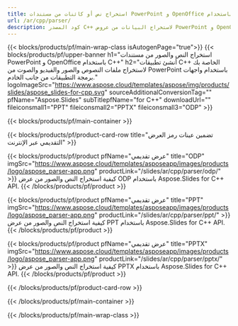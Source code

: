 ```yaml
---
title: استخراج نص أو كائنات من مستندات PowerPoint و OpenOffice باستخدام C++
url: /ar/cpp/parser/
description: كود المصدر C++ لاستخراج البيانات من عروض PowerPoint و OpenOffice التقديمية.
---
```


{{< blocks/products/pf/main-wrap-class isAutogenPage="true">}}
{{< blocks/products/pf/upper-banner h1="استخراج النص والصور من مستندات PowerPoint و OpenOffice باستخدام C++" h2="أنشئ تطبيقات C++ الخاصة بك لاستخراج ملفات النصوص والصور والفيديو والصوت من PowerPoint باستخدام واجهات برمجة التطبيقات من جانب الخادم." logoImageSrc="https://www.aspose.cloud/templates/aspose/img/products/slides/aspose_slides-for-cpp.svg" sourceAdditionalConversionTag="" pfName="Aspose.Slides" subTitlepfName="for C++" downloadUrl="" fileiconsmall1="PPT" fileiconsmall2="PPTX" fileiconsmall3="ODP" >}}

{{< blocks/products/pf/main-container >}}

{{< blocks/products/pf/product-card-row title="تضمين عينات رمز العرض التقديمي عبر الإنترنت" >}}

{{< blocks/products/pf/product pfName="عرض تقديمي" title="ODP" imgSrc="https://www.aspose.cloud/templates/asposeapp/images/products/logo/aspose_parser-app.png" productLink="/slides/ar/cpp/parser/odp/" >}}
كيفية استخراج النص والصور من عرض ODP باستخدام Aspose.Slides for C++ API.
{{< /blocks/products/pf/product >}}

{{< blocks/products/pf/product pfName="عرض تقديمي" title="PPT" imgSrc="https://www.aspose.cloud/templates/asposeapp/images/products/logo/aspose_parser-app.png" productLink="/slides/ar/cpp/parser/ppt/" >}}
كيفية استخراج النص والصور من عرض PPT باستخدام Aspose.Slides for C++ API.
{{< /blocks/products/pf/product >}}

{{< blocks/products/pf/product pfName="عرض تقديمي" title="PPTX" imgSrc="https://www.aspose.cloud/templates/asposeapp/images/products/logo/aspose_parser-app.png" productLink="/slides/ar/cpp/parser/pptx/" >}}
كيفية استخراج النص والصور من عرض PPTX باستخدام Aspose.Slides for C++ API.
{{< /blocks/products/pf/product >}}



{{< /blocks/products/pf/product-card-row >}}

{{< /blocks/products/pf/main-container >}}
    
{{< /blocks/products/pf/main-wrap-class >}}